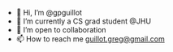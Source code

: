 - 👋 Hi, I’m @gpguillot
- 🌱 I’m currently a CS grad student @JHU
- 💞️ I’m open to collaboration
- 📫 How to reach me guillot.greg@gmail.com

<!---
gpguillot/gpguillot is a ✨ special ✨ repository because its `README.md` (this file) appears on your GitHub profile.
You can click the Preview link to take a look at your changes.
--->
